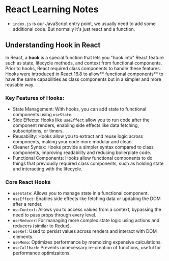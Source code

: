 # React Learning Notes

- `index.js` is our JavaScript entry point, we usually need to add some additional code. But normally it's just react and a function.

## Understanding Hook in React

In React, a **hook** is a special function that lets you "hook into" React feature such as state, lifecycle methods, and context from functional components. Prior to hooks, React required class components to handle these features. Hooks were introduced in React 16.8 to allow** functional components** to have the same capabilities as class components but in a simpler and more reusable way.

### Key Features of Hooks:

- State Management: With hooks, you can add state to functional components using `useState`.
- Side Effects: Hooks like `useEffect` allow you to run code after the component renders, enabling side effects like data fetching, subscriptions, or timers.
- Reusability: Hooks allow you to extract and reuse logic across components, making your code more modular and clean.
- Cleaner Syntax: Hooks provide a simpler syntax compared to class components, improving readability and reducing boilerplate code.
- Functional Components: Hooks allow functional components to do things that previously required class components, such as holding state and interacting with the lifecycle.

### Core React Hooks

- `useState`: Allows you to manage state in a functional component.
- `useEffect`: Enables side effects like fetching data or updating the DOM after a render.
- `useContext`: Allows you to access values from a context, bypassing the need to pass props through every level.
- `useReducer`: For managing more complex state logic using actions and reducers (similar to Redux).
- `useRef`: Used to persist values across renders and interact with DOM elements.
- `useMemo`: Optimizes performance by memoizing expensive calculations.
- `useCallback`: Prevents unnecessary re-creation of functions, useful for performance optimizaitons.
